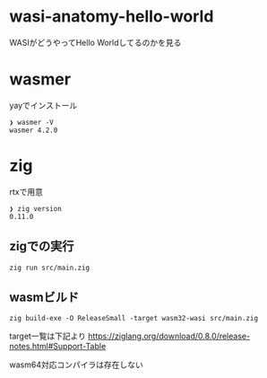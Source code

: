 # wasi-anatomy-hello-world

WASIがどうやってHello Worldしてるのかを見る

# wasmer

yayでインストール

```
❯ wasmer -V
wasmer 4.2.0
```

# zig

rtxで用意

```
❯ zig version
0.11.0
```

## zigでの実行

```
zig run src/main.zig
```

## wasmビルド

```
zig build-exe -O ReleaseSmall -target wasm32-wasi src/main.zig
```

target一覧は下記より
https://ziglang.org/download/0.8.0/release-notes.html#Support-Table

wasm64対応コンパイラは存在しない
